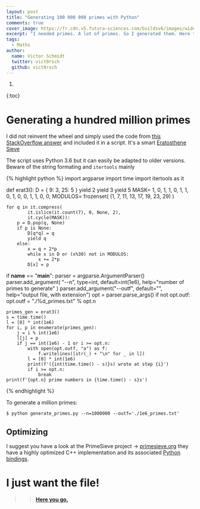 ```yaml
---
layout: post
title: "Generating 100 000 000 primes with Python"
comments: true
cover_image: https://fr.cdn.v5.futura-sciences.com/buildsv6/images/wide1920/f/a/d/fadba6db83_107981_02-1791.jpg
excerpt: "I needed primes. A lot of primes. So I generated them. Here they are!"
tags:
  - Maths
author:
  name: Victor Schmidt
  twitter: vict0rsch
  github: vict0rsch
---
```


1. 
{:toc}

# Generating a hundred million primes

I did not reinvent the wheel and simply used the code from [this StackOverflow answer](https://stackoverflow.com/questions/2211990/how-to-implement-an-efficient-infinite-generator-of-prime-numbers-in-python/10733621#10733621) and included it in a script. It's a smart [Eratosthene Sieve](https://en.wikipedia.org/wiki/Sieve_of_Eratosthenes)

The script uses Python 3.6 but it can easily be adapted to older versions. Beware of the string formating and `itertools` mainly

{% highlight python %}
import argparse
import time
import itertools as it

def erat3():
    D = { 9: 3, 25: 5 }
    yield 2
    yield 3
    yield 5
    MASK= 1, 0, 1, 1, 0, 1, 1, 0, 1, 0, 0, 1, 1, 0, 0,
    MODULOS= frozenset( (1, 7, 11, 13, 17, 19, 23, 29) )

    for q in it.compress(
            it.islice(it.count(7), 0, None, 2),
            it.cycle(MASK)):
        p = D.pop(q, None)
        if p is None:
            D[q*q] = q
            yield q
        else:
            x = q + 2*p
            while x in D or (x%30) not in MODULOS:
                x += 2*p
            D[x] = p


if __name__ == "__main__":
    parser = argparse.ArgumentParser()
    parser.add_argument(
        "--n", type=int, default=int(1e6), help="number of primes to generate"
    )
    parser.add_argument("--outf", default="", help="output file, with extension")
    opt = parser.parse_args()
    if not opt.outf:
        opt.outf = "./%d_primes.txt" % opt.n

    primes_gen = erat3()
    s = time.time()
    l = [0] * int(1e6)
    for i, p in enumerate(primes_gen):
        j = i % int(1e6)
        l[j] = p
        if j == int(1e6) - 1 or i >= opt.n:
            with open(opt.outf, "a") as f:
                f.writelines([str(_) + "\n" for _ in l])
            l = [0] * int(1e6)
            print(f'({int(time.time() - s)}s) wrote at step {i}')
            if i >= opt.n:
                break
    print(f'{opt.n} prime numbers in {time.time() - s}s')
{% endhighlight %}

To generate a million primes:

```
$ python generate_primes.py --n=1000000 --outf='./1e6_primes.txt'
```

## Optimizing

I suggest you have a look at the PrimeSieve project -> [primesieve.org](https://primesieve.org/) they have a highly optimized C++ implementation and its associated [Python bindings](https://github.com/hickford/primesieve-python).

# I just want the file!

>> [**Here you go.**](https://drive.google.com/file/d/1Cf4eqqwURkWwIBXF0e8T0qwzsCKkq0uo/view?usp=sharing)